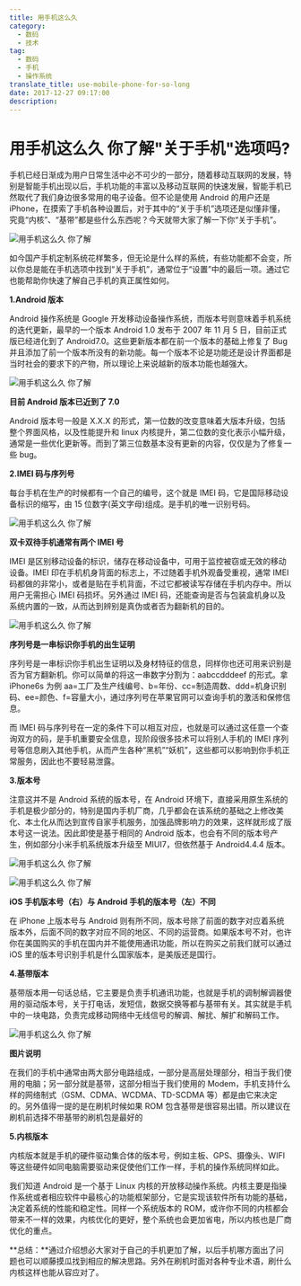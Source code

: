 ```yaml
---
title: 用手机这么久
category:
  - 数码
  - 技术
tag:
  - 数码
  - 手机
  - 操作系统
translate_title: use-mobile-phone-for-so-long
date: 2017-12-27 09:17:00
description:
---
```



# 用手机这么久 你了解&quot;关于手机&quot;选项吗?

手机已经日渐成为用户日常生活中必不可少的一部分，随着移动互联网的发展，特别是智能手机出现以后，手机功能的丰富以及移动互联网的快速发展，智能手机已然取代了我们身边很多常用的电子设备。但不论是使用 Android 的用户还是 iPhone，在摸索了手机各种设置后，对于其中的“关于手机”选项还是似懂非懂，究竟“内核”、“基带”都是些什么东西呢？今天就带大家了解一下你“关于手机”。
<!--more-->
![用手机这么久 你了解](http://p1.pstatp.com/large/6ce000575dd15b2360d)

如今国产手机定制系统花样繁多，但无论是什么样的系统，有些功能都不会变，所以你总是能在手机选项中找到“关于手机”，通常位于“设置”中的最后一项。通过它也能帮助你快速了解自己手机的真正属性如何。

**1.Android 版本**

Android 操作系统是 Google 开发移动设备操作系统，而版本号则意味着手机系统的迭代更新，最早的一个版本 Android 1.0 发布于 2007 年 11 月 5 日，目前正式版已经进化到了 Android7.0。这些更新版本都在前一个版本的基础上修复了 Bug 并且添加了前一个版本所没有的新功能。每一个版本不论是功能还是设计界面都是当时社会的要求下的产物，所以理论上来说越新的版本功能也越强大。

![用手机这么久 你了解](http://p9.pstatp.com/large/6ce000575e05c29797f)

**目前 Android 版本已近到了 7.0**

Android 版本号一般是 X.X.X 的形式，第一位数的改变意味着大版本升级，包括整个界面风格，以及性能提升和 linux 内核提升，第二位数的变化表示小幅升级，通常是一些优化更新等。而到了第三位数基本没有更新的内容，仅仅是为了修复一些 bug。

**2.IMEI 码与序列号**

每台手机在生产的时候都有一个自己的编号，这个就是 IMEI 码，它是国际移动设备标识的缩写，由 15 位数字(英文字母)组成。是手机的唯一识别号码。

![用手机这么久 你了解](http://p3.pstatp.com/large/6ce000575dcaebfa47a)

**双卡双待手机通常有两个 IMEI 号**

IMEI 是区别移动设备的标识，储存在移动设备中，可用于监控被窃或无效的移动设备。IMEI 印在手机机身背面的标志上，不过随着手机外观备受重视，通常 IMEI 码都做的非常小，或者是贴在手机背面，不过它都被读写存储在手机内存中。所以用户无需担心 IMEI 码损坏。另外通过 IMEI 码，还能查询是否与包装盒机身以及系统内置的一致，从而达到辨别是真伪或者否为翻新机的目的。

![用手机这么久 你了解](http://p1.pstatp.com/large/6ce000575de2da61587)

**序列号是一串标识你手机的出生证明**

序列号是一串标识你手机出生证明以及身材特征的信息，同样你也还可用来识别是否为官方翻新机。你可以简单的将这一串数字分割为：aabccdddeef 的形式。拿 iPhone6s 为例 aa=工厂及生产线编号、b=年份、cc=制造周数、ddd=机身识别码、ee=颜色、f=容量大小，通过序列号在苹果官网可以查询手机的激活和保修信息。

而 IMEI 码与序列号在一定的条件下可以相互对应，也就是可以通过这任意一个查询双方的码，是手机重要安全信息，现阶段很多技术可以将别人手机的 IMEI 序列号等信息刷入其他手机，从而产生各种“黑机”“妖机”，这些都可以影响到你手机正常服务，因此也不要轻易泄露。

**3.版本号**

注意这并不是 Android 系统的版本号，在 Android 环境下，直接采用原生系统的手机是极少部分的，特别是国内手机厂商，几乎都会在该系统的基础之上修改美化、本土化从而达到宣传自家手机服务，加强品牌影响力的效果，这样就形成了版本号这一说法。因此即使是基于相同的 Android 版本，也会有不同的版本号产生，例如部分小米手机系统版本升级至 MIUI7，但依然基于 Android4.4.4 版本。

![用手机这么久 你了解](http://p3.pstatp.com/large/6cd000570f70a38ea53)

![用手机这么久 你了解](http://p1.pstatp.com/large/6ce000575df0e5f0883)

**iOS 手机版本号（右）与 Android 手机的版本号（左）不同**

在 iPhone 上版本号与 Android 则有所不同，版本号除了前面的数字对应着系统版本外，后面不同的数字对应不同的地区、不同的运营商。如果版本号不对，也许你在美国购买的手机在国内并不能使用通讯功能，所以在购买之前我们就可以通过 iOS 里的版本号识别手机是什么国家版本，是美版还是国行。

**4.基带版本**

基带版本用一句话总结，它主要是负责手机通讯功能，也就是手机的调制解调器使用的驱动版本号，关于打电话，发短信，数据交换等都与基带有关。其实就是手机中的一块电路，负责完成移动网络中无线信号的解调、解扰、解扩和解码工作。

![用手机这么久 你了解](http://p3.pstatp.com/large/6ce000575e22cc6fb57)

**图片说明**

在我们的手机中通常由两大部分电路组成，一部分是高层处理部分，相当于我们使用的电脑；另一部分就是基带，这部分相当于我们使用的 Modem，手机支持什么样的网络制式（GSM、CDMA、WCDMA、TD-SCDMA 等）都是由它来决定的。另外值得一提的是在刷机时候如果 ROM 包含基带是很容易出错。所以建议在刷机前选择不带基带的刷机包是最好的

**5.内核版本**

内核版本就是手机的硬件驱动集合体的版本号，例如主板、GPS、摄像头、WIFI 等这些硬件如同电脑需要驱动来促使他们工作一样，手机的操作系统同样如此。

我们知道 Android 是一个基于 Linux 内核的开放移动操作系统。内核主要是指操作系统或者相应软件中最核心的功能框架部分，它是实现该软件所有功能的基础，决定着系统的性能和稳定性。同样一个系统版本的 ROM，或许你不同的内核都会带来不一样的效果，内核优化的更好，整个系统也会更加省电，所以内核也是厂商优化的重点。

**总结：**通过介绍想必大家对于自己的手机更加了解，以后手机哪方面出了问题也可以顺藤摸瓜找到相应的解决思路。另外在刷机时面对各种专业术语，刷什么内核这样也能从容应对了。

